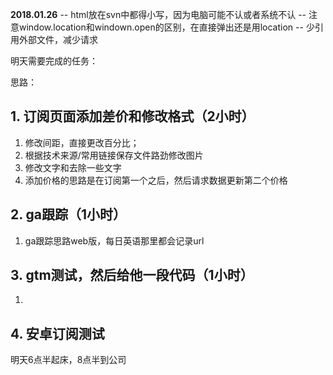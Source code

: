   **2018.01.26**
-- html放在svn中都得小写，因为电脑可能不认或者系统不认
-- 注意window.location和windown.open的区别，在直接弹出还是用location
-- 少引用外部文件，减少请求


明天需要完成的任务：

思路：
## 1. 订阅页面添加差价和修改格式（2小时） 
1. 修改间距，直接更改百分比；
2. 根据技术来源/常用链接保存文件路劲修改图片
3. 修改文字和去除一些文字
4. 添加价格的思路是在订阅第一个之后，然后请求数据更新第二个价格

## 2. ga跟踪（1小时）
1. ga跟踪思路web版，每日英语那里都会记录url

## 3. gtm测试，然后给他一段代码（1小时）
1. 
## 4. 安卓订阅测试


明天6点半起床，8点半到公司
